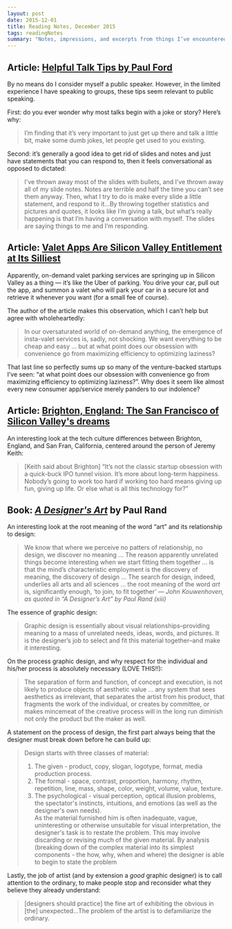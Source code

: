 ```yaml
---
layout: post
date: 2015-12-01
title: Reading Notes, December 2015
tags: readingNotes
summary: "Notes, impressions, and excerpts from things I’ve encountered this month."
---
```


## Article: [Helpful Talk Tips by Paul Ford](https://posts.postlight.com/helpful-talk-tips-5347ea7c2745)

By no means do I consider myself a public speaker. However, in the limited experience I have speaking to groups, these tips seem relevant to public speaking.

First: do you ever wonder why most talks begin with a joke or story? Here’s why:

> I’m finding that it’s very important to just get up there and talk a little bit, make some dumb jokes, let people get used to you existing.

Second: it’s generally a good idea to get rid of slides and notes and just have statements that you can respond to, then it feels conversational as opposed to dictated:

> I've thrown away most of the slides with bullets, and I’ve thrown away all of my slide notes. Notes are terrible and half the time you can’t see them anyway. Then, what I try to do is make every slide a little statement, and respond to it...By throwing together statistics and pictures and quotes, it looks like I’m giving a talk, but what’s really happening is that I’m having a conversation with myself. The slides are saying things to me and I’m responding.


## Article: [Valet Apps Are Silicon Valley Entitlement at Its Silliest](http://www.wired.com/2015/11/luxe-zirx-carbon/)

Apparently, on-demand valet parking services are springing up in Silicon Valley as a thing — it’s like the Uber of parking. You drive your car, pull out the app, and summon a valet who will park your car in a secure lot and retrieve it whenever you want (for a small fee of course).

The author of the article makes this observation, which I can’t help but agree with wholeheartedly:

>  In our oversaturated world of on-demand anything, the emergence of insta-valet services is, sadly, not shocking. We want everything to be cheap and easy … but at what point does our obsession with convenience go from maximizing efficiency to optimizing laziness?

That last line so perfectly sums up so many of the venture-backed startups I’ve seen: “at what point does our obsession with convenience go from maximizing efficiency to optimizing laziness?”. Why does it seem like almost every new consumer app/service merely panders to our indolence?

## Article: [Brighton, England: The San Francisco of Silicon Valley's dreams](http://fortune.com/2015/11/01/brighton-tech-hub/)

An interesting look at the tech culture differences between Brighton, England, and San Fran, California, centered around the person of Jeremy Keith:

> [Keith said about Brighton] “It’s not the classic startup obsession with a quick-buck IPO tunnel vision. It’s more about long-term happiness. Nobody’s going to work too hard if working too hard means giving up fun, giving up life. Or else what is all this technology for?”


## Book: *[A Designer's Art](http://www.amazon.com/Paul-Rand-A-Designer%60s-Art/dp/0300082827)* by Paul Rand

An interesting look at the root meaning of the word “art” and its relationship to design:

> We know that where we perceive no patters of relationship, no design, we discover no meaning … The reason apparently unrelated things become interesting when we start fitting them together … is that the mind’s characteristic employment is the discovery of meaning, the discovery of design … The search for design, indeed, underlies all arts and all sciences … the root meaning of the word *art* is, significantly enough, ‘to join, to fit together’ — *John Kouwenhoven, as quoted in  “A Designer’s Art” by Paul Rand (xiii)*

The essence of graphic design:

> Graphic design is essentially about visual relationships–providing meaning to a mass of unrelated needs, ideas, words, and pictures. It is the designer’s job to select and fit this material together–and make it interesting.

On the process graphic design, and why respect for the individual and his/her process is absolutely necessary (LOVE THIS!!):

> The separation of form and function, of concept and execution, is not likely to produce objects of aesthetic value … any system that sees aesthetics as irrelevant, that separates the artist from his product, that fragments the work of the individual, or creates by committee, or makes mincemeat of the creative process will in the long run diminish not only the product but the maker as well.

A statement on the process of design, the first part always being that the designer must break down before he can build up:

> Design starts with three classes of material:  
> 1. The given - product, copy, slogan, logotype, format, media production process.  
> 2. The formal - space, contrast, proportion, harmony, rhythm, repetition, line, mass, shape, color, weight, volume, value, texture.  
> 3. The psychological - visual perception, optical illusion problems, the spectator's instincts, intuitions, and emotions (as well as the designer's own needs).  
> As the material furnished him is often inadequate, vague, uninteresting or otherwise unsuitable for visual interpretation, the designer's task is to restate the problem. This may involve discarding or revising much of the given material. By analysis (breaking down of the complex material into its simplest components - the how, why, when and where) the designer is able to begin to state the problem

Lastly, the job of artist (and by extension a *good* graphic designer) is to call attention to the ordinary, to make people stop and reconsider what they believe they already understand:

> [designers should practice] the fine art of exhibiting the obvious in [the] unexpected...The problem of the artist is to defamiliarize the ordinary.
